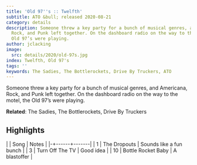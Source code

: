 ```yaml
---
title: 'Old 97''s :: Twelfth'
subtitle: ATO &bull; released 2020-08-21
category: details
description: Someone threw a key party for a bunch of musical genres, and Americana,
  Rock, and Punk left together. On the dashboard radio on the way to the motel, the
  Old 97’s were playing.
author: jclacking
image:
  src: details/2020/old-97s.jpg
index: Twelfth, Old 97's
tags: ''
keywords: The Sadies, The Bottlerockets, Drive By Truckers, ATO
---
```

Someone threw a key party for a bunch of musical genres, and Americana, Rock, and Punk left together. On the dashboard radio on the way to the motel, the Old 97’s were playing.<!--more-->

**Related**: The Sadies, The Bottlerockets, Drive By Truckers

## Highlights

| | Song | Notes |
|-+------+-------|
| 1 | The Dropouts | Sounds like a fun bunch |
| 3 | Turn Off The TV | Good idea |
| 10 | Bottle Rocket Baby | A blastoffer |

